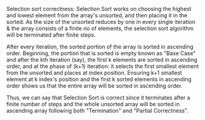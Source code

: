 Selection sort correctness: 
Selection Sort works on choosing the highest and lowest element from the array's unsorted, and then placing it in the sorted. As the size of the unsorted reduces by one in every single iteration & the array consists of a finite no of elements, the selection sort algorithm will be terminated after finite steps.

After every iteration, the sorted portion of the array is sorted in ascending order.
Beginning, the portion that is sorted is empty known as "Base Case" and after the kth iteration (say), the first k elements are sorted in ascending order, and at the phase of (k+1) iteration: it selects the first smallest element from the unsorted and places at index position. Ensuring k+1 smallest element at k index's position and the first k sorted elements in ascending order shows us that the entire array will be sorted in ascending order.

Thus, we can say that Selection Sort is correct since it terminates after a finite number of steps and the whole unsorted array will be sorted in ascending array following both "Termination" and "Partial Correctness".
